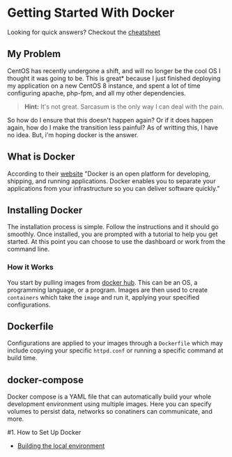 # Getting Started With Docker
Looking for quick answers? Checkout the [cheatsheet](cheatsheet.md)

## My Problem
CentOS has recently undergone a shift, and will no longer be the cool OS I thought it was going to be. This is great\* because I just finished deploying my application on a new CentOS 8 instance, and spent a lot of time configuring apache, php-fpm, and all my other dependencies. 

> **Hint:**
> It's not great. Sarcasum is the only way I can deal with the pain.

So how do I ensure that this doesn't happen again? Or if it does happen again, how do I make the transition less painful? As of writting this, I have no idea. But, i'm hoping docker is the answer.

## What is Docker
According to their [website](https://docs.docker.com/get-started/overview/) "Docker is an open platform for developing, shipping, and running applications. Docker enables you to separate your applications from your infrastructure so you can deliver software quickly."

## Installing Docker
The installation process is simple. Follow the instructions and it should go smoothly. Once installed, you are prompted with a tutorial to help you get started. At this point you can choose to use the dashboard or work from the command line.

### How it Works
You start by pulling images from [docker hub](https://hub.docker.com/). This can be an OS, a programming language, or a program. Images are then used to create `containers` which take the `image` and run it, applying your specified configurations.

## Dockerfile
Configurations are applied to your images through a `Dockerfile` which may include copying your specific `httpd.conf` or running a specific command at build time.

## docker-compose
Docker compose is a YAML file that can automatically build your whole development environment using multiple images. Here you can specify volumes to persist data, networks so conatiners can communicate, and more. 

#1. How to Set Up Docker
- [Building the local environment](setup)
